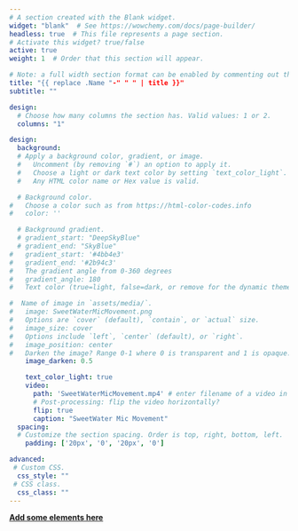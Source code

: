 ```yaml
---
# A section created with the Blank widget.
widget: "blank"  # See https://wowchemy.com/docs/page-builder/
headless: true  # This file represents a page section.
# Activate this widget? true/false
active: true
weight: 1  # Order that this section will appear.

# Note: a full width section format can be enabled by commenting out the `title` and `subtitle` with a `#`.
title: "{{ replace .Name "-" " " | title }}"
subtitle: ""

design:
  # Choose how many columns the section has. Valid values: 1 or 2.
  columns: "1"

design:
  background:
  # Apply a background color, gradient, or image.
  #   Uncomment (by removing `#`) an option to apply it.
  #   Choose a light or dark text color by setting `text_color_light`.
  #   Any HTML color name or Hex value is valid.

  # Background color.
#   Choose a color such as from https://html-color-codes.info
#   color: ''

  # Background gradient.
  # gradient_start: "DeepSkyBlue"
  # gradient_end: "SkyBlue"
#   gradient_start: '#4bb4e3'
#   gradient_end: '#2b94c3'
#   The gradient angle from 0-360 degrees
#   gradient_angle: 180
#   Text color (true=light, false=dark, or remove for the dynamic theme color).

#  Name of image in `assets/media/`.
#   image: SweetWaterMicMovement.png
#   Options are `cover` (default), `contain`, or `actual` size.
#   image_size: cover
#   Options include `left`, `center` (default), or `right`.
#   image_position: center
#   Darken the image? Range 0-1 where 0 is transparent and 1 is opaque.
    image_darken: 0.5

    text_color_light: true
    video:
      path: 'SweetWaterMicMovement.mp4' # enter filename of a video in /assets/media
      # Post-processing: flip the video horizontally?
      flip: true
      caption: "SweetWater Mic Movement"
  spacing:
  # Customize the section spacing. Order is top, right, bottom, left.
    padding: ['20px', '0', '20px', '0']

advanced:
 # Custom CSS.
  css_style: ""
 # CSS class.
  css_class: ""
---
```


[**Add some elements here**](https://wowchemy.com/docs/writing-markdown-latex/)
